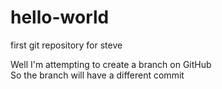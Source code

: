 # hello-world
first git repository for steve

Well I'm attempting to create a branch on GitHub  
So the branch will have a different commit
